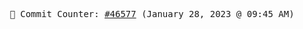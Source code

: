 <p align="center">
    <samp>
        📮 Commit Counter: <a href="https://github.com/Javascript-void0/Javascript-void0/commits/main">#46577</a> (January 28, 2023 @ 09:45 AM)
    </samp>
</p>